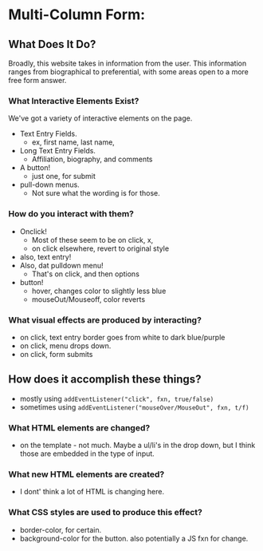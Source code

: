 # Multi-Column Form:

## What Does It Do?

Broadly, this website takes in information from the user. This information ranges from biographical to preferential, with some areas open to a more free form answer.

### What Interactive Elements Exist?

We've got a variety of interactive elements on the page.

* Text Entry Fields.
   * ex, first name, last name,
* Long Text Entry Fields.
   * Affiliation, biography, and comments
* A button!
   * just one, for submit
* pull-down menus.
   * Not sure what the wording is for those.


### How do you interact with them?

* Onclick!
   * Most of these seem to be on click, x,
   * on click elsewhere, revert to original style
* also, text entry!
* Also, dat pulldown menu!
   * That's on click, and then options
* button!
   * hover, changes color to slightly less blue
   * mouseOut/Mouseoff, color reverts


### What visual effects are produced by interacting?

* on click, text entry border goes from white to dark blue/purple
* on click, menu drops down.
* on click, form submits


## How does it accomplish these things?

* mostly using `addEventListener("click", fxn, true/false)`
* sometimes using `addEventListener("mouseOver/MouseOut", fxn, t/f)`

### What HTML elements are changed?

* on the template - not much. Maybe a ul/li's in the drop down, but I think those are embedded in the type of input.

### What new HTML elements are created?

* I dont' think a lot of HTML is changing here.

### What CSS styles are used to produce this effect?

* border-color, for certain.
* background-color for the button. also potentially a JS fxn for change.
